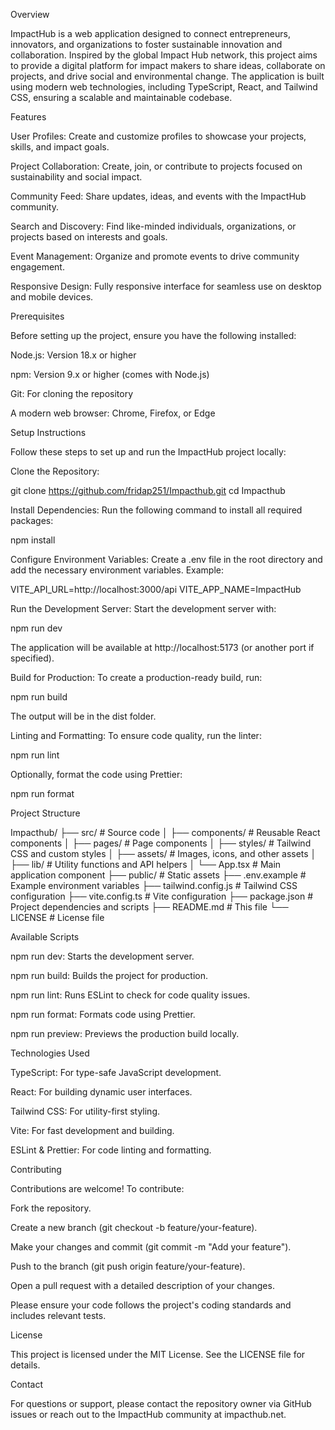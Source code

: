 Overview

ImpactHub is a web application designed to connect entrepreneurs, innovators, and organizations to foster sustainable innovation and collaboration. Inspired by the global Impact Hub network, this project aims to provide a digital platform for impact makers to share ideas, collaborate on projects, and drive social and environmental change. The application is built using modern web technologies, including TypeScript, React, and Tailwind CSS, ensuring a scalable and maintainable codebase.

Features





User Profiles: Create and customize profiles to showcase your projects, skills, and impact goals.



Project Collaboration: Create, join, or contribute to projects focused on sustainability and social impact.



Community Feed: Share updates, ideas, and events with the ImpactHub community.



Search and Discovery: Find like-minded individuals, organizations, or projects based on interests and goals.



Event Management: Organize and promote events to drive community engagement.



Responsive Design: Fully responsive interface for seamless use on desktop and mobile devices.

Prerequisites

Before setting up the project, ensure you have the following installed:





Node.js: Version 18.x or higher



npm: Version 9.x or higher (comes with Node.js)



Git: For cloning the repository



A modern web browser: Chrome, Firefox, or Edge

Setup Instructions

Follow these steps to set up and run the ImpactHub project locally:





Clone the Repository:

git clone https://github.com/fridap251/Impacthub.git
cd Impacthub



Install Dependencies: Run the following command to install all required packages:

npm install



Configure Environment Variables: Create a .env file in the root directory and add the necessary environment variables. Example:

VITE_API_URL=http://localhost:3000/api
VITE_APP_NAME=ImpactHub



Run the Development Server: Start the development server with:

npm run dev

The application will be available at http://localhost:5173 (or another port if specified).



Build for Production: To create a production-ready build, run:

npm run build

The output will be in the dist folder.



Linting and Formatting: To ensure code quality, run the linter:

npm run lint

Optionally, format the code using Prettier:

npm run format

Project Structure

Impacthub/
├── src/                    # Source code
│   ├── components/         # Reusable React components
│   ├── pages/              # Page components
│   ├── styles/             # Tailwind CSS and custom styles
│   ├── assets/             # Images, icons, and other assets
│   ├── lib/                # Utility functions and API helpers
│   └── App.tsx             # Main application component
├── public/                 # Static assets
├── .env.example            # Example environment variables
├── tailwind.config.js      # Tailwind CSS configuration
├── vite.config.ts          # Vite configuration
├── package.json            # Project dependencies and scripts
├── README.md               # This file
└── LICENSE                 # License file

Available Scripts





npm run dev: Starts the development server.



npm run build: Builds the project for production.



npm run lint: Runs ESLint to check for code quality issues.



npm run format: Formats code using Prettier.



npm run preview: Previews the production build locally.

Technologies Used





TypeScript: For type-safe JavaScript development.



React: For building dynamic user interfaces.



Tailwind CSS: For utility-first styling.



Vite: For fast development and building.



ESLint & Prettier: For code linting and formatting.

Contributing

Contributions are welcome! To contribute:





Fork the repository.



Create a new branch (git checkout -b feature/your-feature).



Make your changes and commit (git commit -m "Add your feature").



Push to the branch (git push origin feature/your-feature).



Open a pull request with a detailed description of your changes.

Please ensure your code follows the project's coding standards and includes relevant tests.

License

This project is licensed under the MIT License. See the LICENSE file for details.

Contact

For questions or support, please contact the repository owner via GitHub issues or reach out to the ImpactHub community at impacthub.net.
